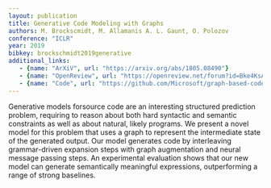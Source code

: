 ```yaml
---
layout: publication
title: Generative Code Modeling with Graphs
authors: M. Brockscmidt, M. Allamanis A. L. Gaunt, O. Polozov
conference: "ICLR"
year: 2019
bibkey: brockschmidt2019generative
additional_links:
   - {name: "ArXiV", url: "https://arxiv.org/abs/1805.08490"}
   - {name: "OpenReview", url: "https://openreview.net/forum?id=Bke4KsA5FX"}
   - {name: "Code", url: "https://github.com/Microsoft/graph-based-code-modelling"}
---
```

Generative models forsource code are an interesting structured prediction problem, requiring to reason about both hard syntactic and semantic constraints as well as about natural, likely programs. We present a novel model for this problem that uses a graph to represent the intermediate state of the generated output. Our model generates code by interleaving grammar-driven expansion steps with graph augmentation and neural message passing steps. An experimental evaluation shows that our new model can generate semantically meaningful expressions, outperforming a range of strong baselines.
